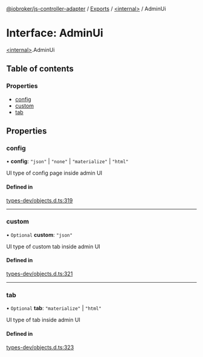 [@iobroker/js-controller-adapter](../README.md) / [Exports](../modules.md) / [\<internal\>](../modules/internal_.md) / AdminUi

# Interface: AdminUi

[\<internal\>](../modules/internal_.md).AdminUi

## Table of contents

### Properties

- [config](internal_.AdminUi.md#config)
- [custom](internal_.AdminUi.md#custom)
- [tab](internal_.AdminUi.md#tab)

## Properties

### config

• **config**: ``"json"`` \| ``"none"`` \| ``"materialize"`` \| ``"html"``

UI type of config page inside admin UI

#### Defined in

[types-dev/objects.d.ts:319](https://github.com/ioBroker/ioBroker.js-controller/blob/91a2303a/packages/types-dev/objects.d.ts#L319)

___

### custom

• `Optional` **custom**: ``"json"``

UI type of custom tab inside admin UI

#### Defined in

[types-dev/objects.d.ts:321](https://github.com/ioBroker/ioBroker.js-controller/blob/91a2303a/packages/types-dev/objects.d.ts#L321)

___

### tab

• `Optional` **tab**: ``"materialize"`` \| ``"html"``

UI type of tab inside admin UI

#### Defined in

[types-dev/objects.d.ts:323](https://github.com/ioBroker/ioBroker.js-controller/blob/91a2303a/packages/types-dev/objects.d.ts#L323)
